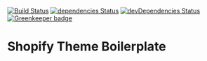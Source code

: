 [![Build Status](https://travis-ci.org/marcobiedermann/shopify-theme-boilerplate.svg)](https://travis-ci.org/marcobiedermann/shopify-theme-boilerplate)
[![dependencies Status](https://david-dm.org/marcobiedermann/shopify-theme-boilerplate/status.svg)](https://david-dm.org/marcobiedermann/shopify-theme-boilerplate)
[![devDependencies Status](https://david-dm.org/marcobiedermann/shopify-theme-boilerplate/dev-status.svg)](https://david-dm.org/marcobiedermann/shopify-theme-boilerplate?type=dev) [![Greenkeeper badge](https://badges.greenkeeper.io/marcobiedermann/shopify-theme-boilerplate.svg)](https://greenkeeper.io/)

# Shopify Theme Boilerplate
